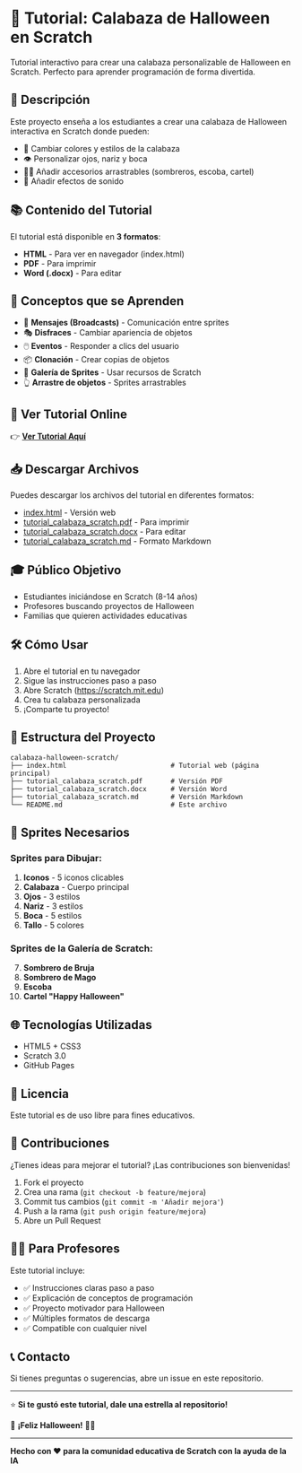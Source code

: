 # 🎃 Tutorial: Calabaza de Halloween en Scratch

Tutorial interactivo para crear una calabaza personalizable de Halloween en Scratch. Perfecto para aprender programación de forma divertida.

## 🌟 Descripción

Este proyecto enseña a los estudiantes a crear una calabaza de Halloween interactiva en Scratch donde pueden:
- 🎨 Cambiar colores y estilos de la calabaza
- 👁️ Personalizar ojos, nariz y boca
- 🧙‍♀️ Añadir accesorios arrastrables (sombreros, escoba, cartel)
- 🎵 Añadir efectos de sonido

## 📚 Contenido del Tutorial

El tutorial está disponible en **3 formatos**:
- **HTML** - Para ver en navegador (index.html)
- **PDF** - Para imprimir
- **Word (.docx)** - Para editar

## 🎯 Conceptos que se Aprenden

- 📢 **Mensajes (Broadcasts)** - Comunicación entre sprites
- 🎭 **Disfraces** - Cambiar apariencia de objetos
- 🖱️ **Eventos** - Responder a clics del usuario
- 📦 **Clonación** - Crear copias de objetos
- 🎨 **Galería de Sprites** - Usar recursos de Scratch
- 👆 **Arrastre de objetos** - Sprites arrastrables

## 🚀 Ver Tutorial Online

👉 **[Ver Tutorial Aquí](https://eloisaglez.github.io/calabaza-halloween-scratch/)**

## 📥 Descargar Archivos

Puedes descargar los archivos del tutorial en diferentes formatos:
- [index.html](index.html) - Versión web
- [tutorial_calabaza_scratch.pdf](tutorial_calabaza_scratch.pdf) - Para imprimir
- [tutorial_calabaza_scratch.docx](tutorial_calabaza_scratch.docx) - Para editar
- [tutorial_calabaza_scratch.md](tutorial_calabaza_scratch.md) - Formato Markdown

## 🎓 Público Objetivo

- Estudiantes iniciándose en Scratch (8-14 años)
- Profesores buscando proyectos de Halloween
- Familias que quieren actividades educativas

## 🛠️ Cómo Usar

1. Abre el tutorial en tu navegador
2. Sigue las instrucciones paso a paso
3. Abre Scratch (https://scratch.mit.edu)
4. Crea tu calabaza personalizada
5. ¡Comparte tu proyecto!

## 📝 Estructura del Proyecto

```
calabaza-halloween-scratch/
├── index.html                          # Tutorial web (página principal)
├── tutorial_calabaza_scratch.pdf       # Versión PDF
├── tutorial_calabaza_scratch.docx      # Versión Word
├── tutorial_calabaza_scratch.md        # Versión Markdown
└── README.md                           # Este archivo
```

## 🎨 Sprites Necesarios

### Sprites para Dibujar:
1. **Iconos** - 5 iconos clicables
2. **Calabaza** - Cuerpo principal
3. **Ojos** - 3 estilos
4. **Nariz** - 3 estilos
5. **Boca** - 5 estilos
6. **Tallo** - 5 colores

### Sprites de la Galería de Scratch:
7. **Sombrero de Bruja**
8. **Sombrero de Mago**
9. **Escoba**
10. **Cartel "Happy Halloween"**

## 🌐 Tecnologías Utilizadas

- HTML5 + CSS3
- Scratch 3.0
- GitHub Pages

## 📖 Licencia

Este tutorial es de uso libre para fines educativos.

## 🤝 Contribuciones

¿Tienes ideas para mejorar el tutorial? ¡Las contribuciones son bienvenidas!

1. Fork el proyecto
2. Crea una rama (`git checkout -b feature/mejora`)
3. Commit tus cambios (`git commit -m 'Añadir mejora'`)
4. Push a la rama (`git push origin feature/mejora`)
5. Abre un Pull Request

## 👨‍🏫 Para Profesores

Este tutorial incluye:
- ✅ Instrucciones claras paso a paso
- ✅ Explicación de conceptos de programación
- ✅ Proyecto motivador para Halloween
- ✅ Múltiples formatos de descarga
- ✅ Compatible con cualquier nivel

## 📞 Contacto

Si tienes preguntas o sugerencias, abre un issue en este repositorio.

---

⭐ **Si te gustó este tutorial, dale una estrella al repositorio!**

🎃 **¡Feliz Halloween!** 👻🦇

---

**Hecho con ❤️ para la comunidad educativa de Scratch con la ayuda de la IA**
